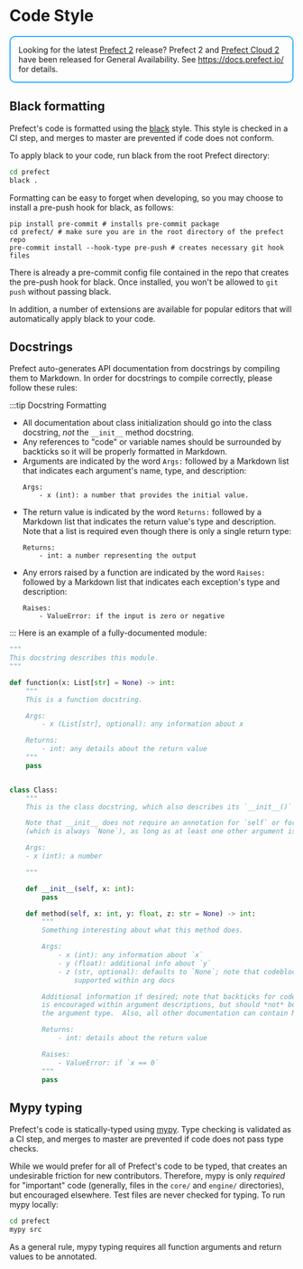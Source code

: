 # Code Style

<div style="border: 2px solid #27b1ff; border-radius: 10px; padding: 1em;">
Looking for the latest <a href="https://docs.prefect.io/">Prefect 2</a> release? Prefect 2 and <a href="https://app.prefect.cloud">Prefect Cloud 2</a> have been released for General Availability. See <a href="https://docs.prefect.io/">https://docs.prefect.io/</a> for details.
</div>

## Black formatting

Prefect's code is formatted using the [black](https://github.com/ambv/black) style. This style is checked in a CI step, and merges to master are prevented if code does not conform.

To apply black to your code, run black from the root Prefect directory:

```bash
cd prefect
black .
```

Formatting can be easy to forget when developing, so you may choose to install a pre-push hook for black, as follows:

```
pip install pre-commit # installs pre-commit package
cd prefect/ # make sure you are in the root directory of the prefect repo
pre-commit install --hook-type pre-push # creates necessary git hook files
```

There is already a pre-commit config file contained in the repo that creates the pre-push hook for black. Once installed, you won't be allowed to `git push` without passing black.

In addition, a number of extensions are available for popular editors that will automatically apply black to your code.

## Docstrings

Prefect auto-generates API documentation from docstrings by compiling them to Markdown. In order for docstrings to compile correctly, please follow these rules:

:::tip Docstring Formatting

- All documentation about class initialization should go into the class docstring, _not_ the `__init__` method docstring.
- Any references to "code" or variable names should be surrounded by backticks so it will be properly formatted in Markdown.
- Arguments are indicated by the word `Args:` followed by a Markdown list that indicates each argument's name, type, and description:
  ```
  Args:
      - x (int): a number that provides the initial value.
  ```

* The return value is indicated by the word `Returns:` followed by a Markdown list that indicates the return value's type and description. Note that a list is required even though there is only a single return type:

  ```
  Returns:
      - int: a number representing the output
  ```

* Any errors raised by a function are indicated by the word `Raises:` followed by a Markdown list that indicates each exception's type and description:

  ```
  Raises:
      - ValueError: if the input is zero or negative
  ```

:::
Here is an example of a fully-documented module:

```python
"""
This docstring describes this module.
"""

def function(x: List[str] = None) -> int:
    """
    This is a function docstring.

    Args:
        - x (List[str], optional): any information about x

    Returns:
        - int: any details about the return value
    """
    pass


class Class:
    """
    This is the class docstring, which also describes its `__init__()` constructor.

    Note that __init__ does not require an annotation for `self` or for the return value
    (which is always `None`), as long as at least one other argument is typed.

    Args:
    - x (int): a number

    """

    def __init__(self, x: int):
        pass

    def method(self, x: int, y: float, z: str = None) -> int:
        """
        Something interesting about what this method does.

        Args:
            - x (int): any information about `x`
            - y (float): additional info about `y`
            - z (str, optional): defaults to `None`; note that codeblocks are not currently
                supported within arg docs

        Additional information if desired; note that backticks for code formatting
        is encouraged within argument descriptions, but should *not* be used in
        the argument type.  Also, all other documentation can contain Markdown.

        Returns:
            - int: details about the return value

        Raises:
            - ValueError: if `x == 0`
        """
        pass
```

## Mypy typing

Prefect's code is statically-typed using [mypy](http://mypy-lang.org/). Type checking is validated as a CI step, and merges to master are prevented if code does not pass type checks.

While we would prefer for all of Prefect's code to be typed, that creates an undesirable friction for new contributors. Therefore, mypy is only _required_ for "important" code (generally, files in the `core/` and `engine/` directories), but encouraged elsewhere. Test files are never checked for typing. To run mypy locally:

```bash
cd prefect
mypy src
```

As a general rule, mypy typing requires all function arguments and return values to be annotated.
